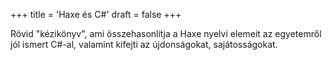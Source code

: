 +++
title = 'Haxe és C#'
draft = false
+++

Rövid "kézikönyv", ami összehasonlítja a Haxe nyelvi elemeit az egyetemről jól ismert C#-al, valamint kifejti az újdonságokat, sajátosságokat.